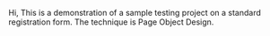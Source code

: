 Hi,
This is a demonstration of a sample testing project on a standard registration form.
The technique is Page Object Design.
